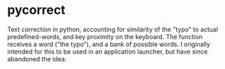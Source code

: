 # pycorrect
Text correction in python, accounting for similarity of the "typo" to actual predefined-words, and key proximity on the keyboard.
The function receives a word ("the typo"), and a bank of possible words. I originally intended for this to be used in an application launcher, but have since abandoned the idea.